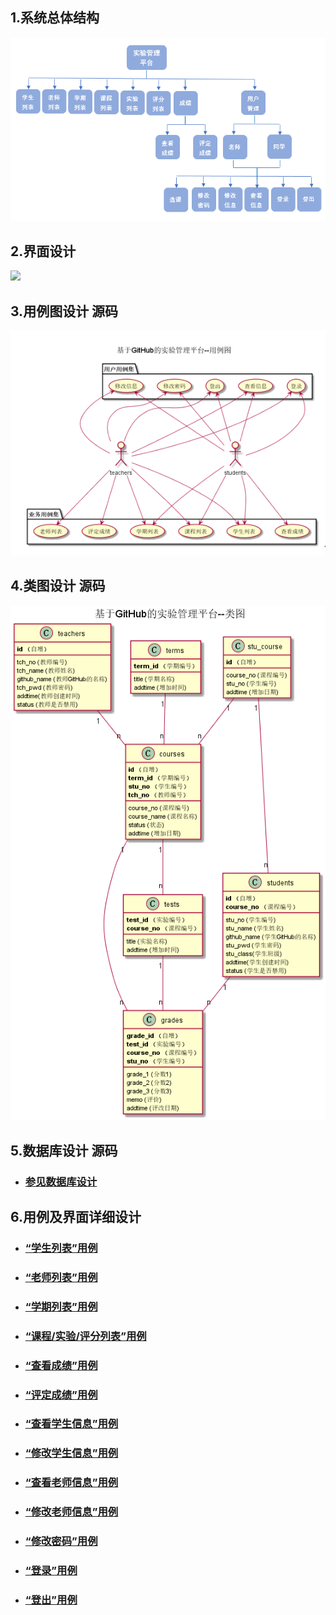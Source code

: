 ## 1.系统总体结构
![](images/总体结构图.png)

## 2.界面设计
![](images/首页.png)

## 3.用例图设计 源码
![](images/用例图.png)

## 4.类图设计 源码
![](images/类图.png)

## 5.数据库设计 源码
- ### [参见数据库设计](数据库设计.md)

## 6.用例及界面详细设计
- ### [“学生列表”用例](数据库设计.md)
- ### [“老师列表”用例](数据库设计.md)
- ### [“学期列表”用例](数据库设计.md)
- ### [“课程/实验/评分列表”用例](数据库设计.md)
- ### [“查看成绩”用例](数据库设计.md)
- ### [“评定成绩”用例](数据库设计.md)
- ### [“查看学生信息”用例](数据库设计.md)
- ### [“修改学生信息”用例](数据库设计.md)
- ### [“查看老师信息”用例](数据库设计.md)
- ### [“修改老师信息”用例](数据库设计.md)
- ### [“修改密码”用例](数据库设计.md)
- ### [“登录”用例](数据库设计.md)
- ### [“登出”用例](数据库设计.md)
